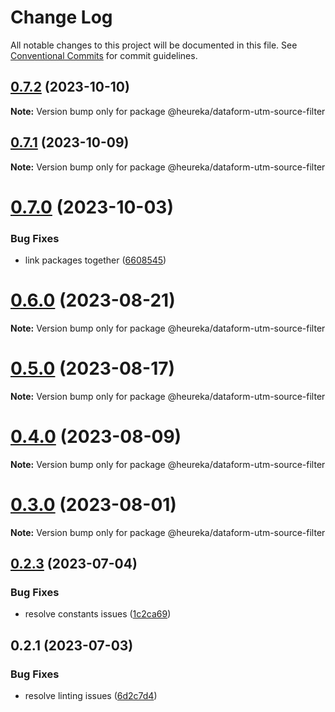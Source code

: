 # Change Log

All notable changes to this project will be documented in this file.
See [Conventional Commits](https://conventionalcommits.org) for commit guidelines.

## [0.7.2](https://github.com/optimics/analytics/compare/v0.7.1...v0.7.2) (2023-10-10)

**Note:** Version bump only for package @heureka/dataform-utm-source-filter





## [0.7.1](https://github.com/optimics/analytics/compare/v0.7.0...v0.7.1) (2023-10-09)

**Note:** Version bump only for package @heureka/dataform-utm-source-filter





# [0.7.0](https://github.com/optimics/analytics/compare/v0.6.0...v0.7.0) (2023-10-03)


### Bug Fixes

* link packages together ([6608545](https://github.com/optimics/analytics/commit/6608545dc4f7493aa1424e77fbc85373049e297f))





# [0.6.0](https://github.com/optimics/analytics/compare/v0.5.0...v0.6.0) (2023-08-21)

**Note:** Version bump only for package @heureka/dataform-utm-source-filter





# [0.5.0](https://github.com/optimics/analytics/compare/v0.4.1...v0.5.0) (2023-08-17)

**Note:** Version bump only for package @heureka/dataform-utm-source-filter





# [0.4.0](https://github.com/optimics/analytics/compare/v0.3.1...v0.4.0) (2023-08-09)

**Note:** Version bump only for package @heureka/dataform-utm-source-filter





# [0.3.0](https://github.com/optimics/analytics/compare/v0.2.4...v0.3.0) (2023-08-01)

**Note:** Version bump only for package @heureka/dataform-utm-source-filter





## [0.2.3](https://github.com/optimics/analytics/compare/v0.2.2...v0.2.3) (2023-07-04)


### Bug Fixes

* resolve constants issues ([1c2ca69](https://github.com/optimics/analytics/commit/1c2ca69b89de8b950800b80e772bd761781ef6c1))





## 0.2.1 (2023-07-03)


### Bug Fixes

* resolve linting issues ([6d2c7d4](https://github.com/optimics/analytics/commit/6d2c7d48c383f4ed2f0bebb0281b9e824b0c61b2))

